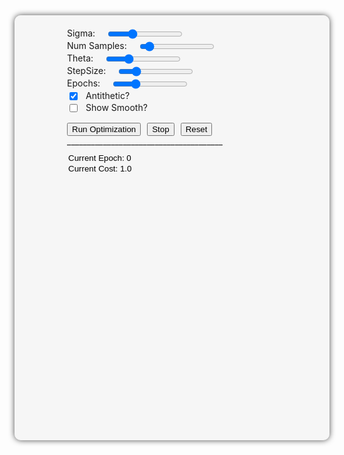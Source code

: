 <style>
  #plot-container-wrapper {
    background-color: rgba(240, 240, 240, 0.5);
    border-radius: 10px;
    box-shadow: 0 0 10px rgba(0, 0, 0, 0.7);
    padding: 20px;
    justify-content: space-between;
    height: 640px;
    display: flex; 
  }
  #plot-container {
    display: flex;
    flex-direction: column;
    justify-content: space-between;
  }
  #plot-container2 {
    display: flex;
    justify-content: space-between;
  }
  #plot-container3 {
    display: flex;
    justify-content: space-between;
  }
  #plot {
    width: 100%;
    height: 485px;
  }
  #plot2 {
    width: 100%;
    height: 220px;
  }
  #plot3 {
    width: 100%;
    height: 100px;
  }
  .slider {
    margin-left: 5%;
    width: 30%;
  }
  .textbox {
    border-style: solid; 
    box-shadow: inset 0px 0px 0px 0px black; 
    border: none; 
    background-color: transparent;
  }
</style>

<div id="plot-container-wrapper">
    <div id="plot-container">
      <div id="plot"></div>
      <div id="plot3"></div>
    </div>
    <div id="plot-container">
      <div style="width: 400px;">       <!-- the slider container-->
        <div style="display: flex">
          <label for="sigma">Sigma:</label>
          <input class="slider" type="range" min="0.33" max="2.5" step="0.01" value="1" id="sigma">
        </div>
        <div style="display: flex">
          <label for="num-samples">Num Samples:</label>
          <input class="slider" type="range" min="2" max="100" step="2" value="10" id="num-samples">
        </div>
        <div style="display: flex">
          <label for="theta">Theta:</label>
          <input class="slider" type="range" min="-4" max="4.0" step="0.1" value="-1.8" id="theta">
        </div>
        <div style="display: flex">
          <label for="stepsize">StepSize:</label>
          <input class="slider" type="range" min="0.001" max="0.5" step="0.01" value="0.1" id="stepsize">
        </div>
        <div style="display: flex">
          <label for="epochs">Epochs:</label>
          <input class="slider" type="range" min="10" max="700" step="1" value="200" id="epochs">
        </div>
        <div style="display: flex">
            <input type="checkbox" id="cb_antithetic" checked>
            <div style="margin-left: 10px;">Antithetic?</div>
        </div>
        <div style="display: flex">
            <input type="checkbox" id="cb_showsmoothed">
            <div style="margin-left: 10px;">Show Smooth?</div>
        </div>
        <div style="display: flex;">
          <button style="float: left; margin-top: 14px;" onclick="optimize()">Run Optimization</button>
          <button style="float: left; margin-left: 10px; margin-top: 14px;" onclick="stop_anim()">Stop</button>
          <button style="float: left; margin-left: 10px; margin-top: 14px;" onclick="reset()">Reset</button>
        </div>
        _______________________________________
        <div style="display: flex; margin-top: 10px">
            <input type="text" class="textbox" id="epoch_text" value="Current Epoch: 0">
        </div>
        <div style="display: flex">
            <input type="text" class="textbox" id="cost_text" value="Current Cost: 1.0">
        </div>
        <div id="plot2" style="width: 100%;"></div>
      </div>
    </div>
</div>

<script src="https://cdn.plot.ly/plotly-latest.min.js"></script>
<script>
  
function stepEdge(x) {
	return x < -0.5 ? 1 : (x > 2.5 ? 1 : 0); 
}

function calcGradGaussian(x, sigma) {
		// already sampling the positivized function here 
    return (Math.abs(x) / Math.pow(sigma, 2)) * calcGaussian(x, sigma=sigma);
}

function gradGaussianKernel(x, sigma) {
	return -(x / Math.pow(sigma, 2)) * calcGaussian(x, sigma=sigma);
}

function get_pdf(x, sigma) {
	return 0.5 * sigma * Math.sqrt(2.0 * Math.PI) * x;
}

function calcGaussian(x, sigma) {
  return 1.0 / (sigma * Math.sqrt(2 * Math.PI)) * Math.exp(-Math.pow(x, 2) / (2 * Math.pow(sigma, 2)));
}

// sample from a standard normal, N(0,1)
function boxmueller() {
  return Math.sqrt(-2 * Math.log(Math.random())) * Math.cos(2 * Math.PI * Math.random());
}

// convert standard normal samples to scaled normal 
function sampleGaussian(sigma = 1.0) {
  return sigma * boxmueller();
}

function icdf(x, sigma) {
	if (x > 0.5) {
  	return Math.sqrt(-2.0 * Math.pow(sigma, 2) * Math.log(2.0 * (1.0 - x)));
  } else {
  	return Math.sqrt(-2.0 * Math.pow(sigma, 2) * Math.log(2.0 * x));
  }
}

function clean_random(x) {
	var eps = 0.0001
  if (x < eps) {x += eps;}					// too close to zero 
  if (x - 0.5 < eps) {x -= eps;}		// too close to 0.5
  if (0.5 - x < eps) {x += eps;}		// too close to 0.5
  if (1.0 - x < eps) {x -= eps;}		// too close to 1
  return x; 
} 


function getGradGaussianSamples(n_samples, sigma, antithetic) {
	var samples = [] 
  var f_x = []
  var p_x = []
  for (var i = 0; i < n_samples; i++) {
  	
    var rand = clean_random(Math.random());
    var x_i = icdf(rand, sigma) * (rand < 0.5 ? -1.0 : 1.0); 
    samples.push(x_i);
    
    if (antithetic) {
      var arand = 1.0 - rand; 
      var x_i = icdf(arand, sigma) * (arand < 0.5 ? -1.0 : 1.0); 
      samples.push(x_i);
    }
  }  
  
  // calculcate sample value and pdf 
  for (var i = 0; i<samples.length; i+=1){
    var f_xi = Math.abs(samples[i]) / Math.pow(sigma, 2) * calcGaussian(samples[i], sigma);
    var p_xi = 0.5 * sigma * Math.sqrt(2.0 * Math.PI) * f_xi;
    f_x.push(f_xi);
    p_x.push(p_xi); 
  }
  
  return [samples, f_x, p_x];
}

function getGaussianSamples(n_samples, sigma, antithetic) {
	var samples = []
  var p_x = []
  for (var i = 0; i < n_samples; i++) {
    var x_i = sampleGaussian(sigma);
    samples.push(x_i);
    if (antithetic) {samples.push(x_i * -1.0);}
  }
  
  // calc sample value 
  for (var i = 0; i < samples.length; i+=1) {
  	p_x.push(calcGaussian(samples[i], sigma=sigma));
  }
	return [samples, p_x]; 
}

function mc_estimate(f_x, p_x) {
	var N = f_x.length; 
  var estimate = 0.0; 
  for (var i = 0; i < N; i += 1) {
  	estimate += (f_x[i] / p_x[i]);
  }
  return estimate / N; 
}

function mse(x, y) {
	return Math.pow((x - y), 2); 
 } 

function convolve(theta, n_samples, samples, pdfs, sigma, goal) {
	var outputs = [];
  
  goal = 0.0; 		// after rendering! 
  
  var tmp = []
  for(var i = 0; i < n_samples; i+=1) {
  	var tau = samples[i];
    var w = gradGaussianKernel(tau, sigma);
    
    var theta_p = theta - tau; 
    var fn = stepEdge(theta_p);
    var weighted_fn_val = mse(fn, goal) * w; 
    
    outputs.push(weighted_fn_val); 
  }
  
  var final_estimate = mc_estimate(outputs, pdfs);
  return final_estimate;
}

function avg_list(vals) {
	var average = 0.0; 
	for (var i = 0; i < vals.length; i++) {
  	average += vals[i];
  }
  return average / vals.length; 
}


function optimize() {
	if (run_anim){return;}		// avoid double-running, e.g., when button is clicked while anim is running 
  
	sigma = parseFloat(sigmaSlider.value);
  var theta = parseFloat(thetaSlider.value); 
  var epochs = parseInt(epochsSlider.value);
  var stepsize = parseFloat(stepsizeSlider.value);
  var numSamples = parseInt(numSamplesSlider.value);
  var nsamples_real = antithetic_checkbox.checked ? Math.round(numSamples / 2.0) : numSamples; 

	run_anim = true; 
  Plotly.update('plot', {x: [[theta]], y: [[stepEdge(theta)]]}, {}, 2);
	Plotly.update('plot', {visible: true}, {}, 2);
	
  var gt_theta; gt_theta = 0.0; 
  
  let i = 0; 
  const updateTrace = () => {
    if (i < epochs && run_anim) {
      
      // get gradient by convolving and multiplying by kernel: 
      const [x_i, f_xi, p_xi] = getGradGaussianSamples(numSamples, sigma, antithetic_checkbox.checked);
    
      var grad = convolve(theta, nsamples_real, x_i, p_xi, sigma, gt_theta);
      
      // grad. descent step 
      theta -= stepsize * grad; 
    
    	var cost = mse(stepEdge(theta), gt_theta); 
      update_trajectory([theta, stepEdge(theta), cost]); 
      text_epochs.value = 'Current Epoch: ' + (i+1).toString(); 
      text_cost.value = 'Current Cost: ' + cost.toString() + '.0'; 
      
      // make timeout so that display is able to react 
      setTimeout(updateTrace, 5); 
      i++; 
    }
  }
  
  // call function 
  updateTrace(); 
 }
    
function update_trajectory(values){
  const traj = plot.data[2];
  var xData = traj.x;
	var yData = traj.y;
  xData.push(values[0]); 
  yData.push(values[1]);
  Plotly.update('plot', {x: [xData], y: [yData]}, {}, 2);
  update_triangle(values[0]); 
}


defaults = {'sigma': 1.0, 'nsamples': 10, 'epochs': 600, 'stepsize': 0.1, 'theta': -2.0};

// Define the data for the Gaussian distribution
var x = [], y_gauss = [], y_gradgauss = [], y_step = [], sigma = 1;
for (var i = -5; i < 5; i += 0.01) {
  x.push(i);
  y_step.push(stepEdge(i));
  y_gauss.push(calcGaussian(i, sigma = sigma));
  y_gradgauss.push(calcGradGaussian(i, sigma=sigma));
}

// Create the initial plot, declare all the traces 
var gaussianTrace = {
  x: x,
  y: y_gauss,
  name: 'Gaussian',
  type: 'scatter',
  opacity: 0.25
};
var gradGaussianTrace = {
  x: x,
  y: y_gradgauss,
  name: 'Grad. of Gaussian',
  type: 'scatter',
  marker: {color: 'rgb(0, 0, 0)'}
};
var stepTrace = {
  x: x,
  y: y_step,
  name: 'Cost Function',
  type: 'scatter',
  marker: {color: 'orange'}
};
var sampleTrace = {
    x: [],
    y: [],
    name: 'Samples',
    showlegend: false,
    mode: 'markers',
    opacity: 0.5,
    marker: {
      size: 7,
      symbol: 'diamond',
      color: 'black'
    }
};
var sampleTrace_gg = {
    x: [],
    y: [],
    name: 'Samples_gg',
    showlegend: false,
    mode: 'markers',
    opacity: 0.8,
    marker: {
      size: 7,
      symbol: 'diamond',
      color: 'black'
    }
};  
var smoothedFn = {
  x: [],
  y: [],
  name: 'Smoothed',
  type: 'scatter',
  marker: {color: 'rgb(255, 0, 255)'}
};
var verticalZero = {
  x: [0.0, 0.0, 0.0, 0.0, 0.0, 0.0, 0.0, 0.0, 0.0, 0.0, 0.0, 0.0, 0.0, 0.0, 0.0, 0.0, 0.0, 0.0, 0.0, 0.0, 0.0, 0.0],
  y: [0.0, 0.1, 0.2, 0.3, 0.4, 0.5, 0.6, 0.7, 0.8, 0.9, 1.0, 0.0, 0.1, 0.2, 0.3, 0.4, 0.5, 0.6, 0.7, 0.8, 0.9, 1.0],
  name: '',
  showlegend: false,
  type: 'scatter',
  opacity: 0.75,
  line: {color: 'black', 'width': 0.5},
};
var pxTrace = {
  x: [-5.0, -4.0, -3.0, -2.0, -1.0, 0.0, 1, 2, 3, 4, 5, -5.0, -4.0, -3.0, -2.0, -1.0, 0.0, 1, 2, 3, 4, 5],
  y: [0, 0, 0, 0, 0, 0, 0, 0, 0, 0, 0, 0, 0, 0, 0, 0, 0, 0, 0, 0, 0, 0],
  name: '',
  showlegend: false,
  type: 'scatter',
  opacity: 0.75,
  marker: {color: 'black', size: 2, line: {color: 'black', width: 2}}
};
var trajectory = {
	x: [defaults.theta], 
  y: [1.0], 
  name: 'Triangle Center', 
  type: 'scatter', 
  mode: 'markers',
  marker: {color: 'lime', size: 10, line: {color: 'grey', width: 1}}
};
var layout = {
  title: '1D Example: Differentiating Through Plateaus',
  xaxis: {title: 'x', 'range': [-5, 5], zeroline: false},
  yaxis: {title: 'y', 'range': [-0.1, 1.2]},
  legend: {orientation: 'h', y: 0.0, xanchor: 'center', x: 0.5},
  /*shapes: [{type: 'rect',
           xref: 'x',
           yref: 'paper',
           x0: -1.5,
           y0: 0.075,
           x1: 1.5,
           y1: 0.15,
           fillcolor: 'royalblue',
           opacity: 0.6,
           layer: 'below',
           line: {width: 0}}],*/
};
var layoutLower = {
  xaxis: {title: '', 'range': [-5, 5]},
  yaxis: {title: '', 'range': [-0.1, 1.2]},
  legend: {orientation: 'h', y: 0.0, xanchor: 'center', x: 0.5},
  margin: {t: 10, b: 10, l: 25, r: 10},
  autosize: true
};
var layoutPxPlot = {
  xaxis: {title: '', 'range': [-5, 5], zeroline: false, showgrid: false},
  yaxis: {title: '', 'range': [-0.2, 0.7], showgrid: false, tickmode: 'array', tickvals: [0],
    showticklabels: false},
  legend: {orientation: 'h', y: 0.0, xanchor: 'center', x: 0.5},
  margin: {t: 2, b: 2, l: 80, r: 80},
  shapes: [{type: 'path',
      			path: 'M 0 0 L 1 0.4 L 2 0 Z',
      			xref: 'x',
      			yref: 'y',
      			fillcolor: 'red',
      			opacity: 0.6,
      			line: {width: 1}}, 
      		 {type: 'rect',
            xref: 'x',
            yref: 'y',
            x0: 0.80,
            y0: 0.0,
            x1: 1.2,
            y1: 0.2,
            fillcolor: 'grey',
            opacity: 0.6,
            line: {width: 1}}],
};

Plotly.newPlot('plot', [stepTrace, 
                        smoothedFn,
                        trajectory], layout);
Plotly.newPlot('plot2', [gaussianTrace,
                         gradGaussianTrace,
                         sampleTrace,
                         sampleTrace_gg,verticalZero], layoutLower);
Plotly.newPlot('plot3', [pxTrace], layoutPxPlot);
                        
function reset_textboxes() {
	text_cost.value = 'Current Cost: 1.0'; 
  text_epochs.value = 'Current Epoch: 0';
}

function reset(incl_plots=true) {
	sigmaSlider.value = defaults.sigma; 
  thetaSlider.value = defaults.theta;
  epochsSlider.value = defaults.epochs; 
  stepsizeSlider.value = defaults.stepsize; 
  numSamplesSlider.value = defaults.nsamples; 
  smoothed_checkbox.checked = false;
  antithetic_checkbox.checked = true;
  reset_textboxes(); 
  update_triangle();
  if (incl_plots) update_plots();
}

var sigmaSlider = document.getElementById('sigma');
var thetaSlider = document.getElementById('theta');
var epochsSlider = document.getElementById('epochs');
var stepsizeSlider = document.getElementById('stepsize');
var numSamplesSlider = document.getElementById('num-samples');
var smoothed_checkbox = document.getElementById('cb_showsmoothed');
var antithetic_checkbox = document.getElementById('cb_antithetic');

var text_cost = document.getElementById('cost_text')
var text_epochs = document.getElementById('epoch_text')

reset(incl_plots=false); 		// set default values to sliders 

var run_anim = false; 

thetaSlider.addEventListener('input', function() {
	update_triangle()
  update_plots(resample=false);
  stop_anim(); 
  reset_textboxes(); 
});

[epochsSlider, stepsizeSlider].forEach(function(element) {
   element.addEventListener('input', function() {
      update_plots(resample=false);
      stop_anim(); 
      reset_textboxes(); 
   });
});

[sigmaSlider, numSamplesSlider,antithetic_checkbox, smoothed_checkbox].forEach(function(element) {
   element.addEventListener('input', function() {
      update_plots(resample=true);
      stop_anim(); 
      reset_textboxes(); 
   });
});

function stop_anim() {
	run_anim = false; 
}

function theta_to_triPath(th) {
	// expects a single theta parameter, returns a triangle path that is used to update the layout 
  var w = 1.4; 		// tri width 
  var y = 0.0; 
  var h = 0.5; 
  var tripath = 'M ' + (th-w).toString() + ' ' + y.toString() + ' L ' + th.toString() + ' ' + (y+h).toString() + ' L ' + (th+w).toString() + ' '+ y.toString() +' Z';
  return tripath; 
}

function update_triangle(theta=999) {
	if (theta==999) {
		theta = parseFloat(thetaSlider.value); 		// default value, never passed, read from slider 
  }
  var tripath = theta_to_triPath(theta); 
  var update = {'shapes[0].path': tripath};
  Plotly.relayout('plot3', update);
}

function update_plots(resample=true){
	
  if (!smoothed_checkbox.checked) {Plotly.update('plot', {visible: false}, {}, 1);}
  else {Plotly.update('plot', {visible: true}, {}, 1);}
  
  sigma = parseFloat(sigmaSlider.value);
  var theta_init = parseFloat(thetaSlider.value);
  var numSamples = parseInt(numSamplesSlider.value);
  
  // remove (potential) trajectory 
  Plotly.update('plot', {visible: true}, {}, 2);
  Plotly.update('plot', {x: [[theta_init]], y: [[stepEdge(theta_init)]]}, {}, 2); 
  
  // update gaussian plots: for gradgaussian, plot pdf, to have same scale easier 
  for (var i = 0; i < x.length; i++) {
    y_gauss[i] = calcGaussian(x[i], sigma = sigma);
    y_gradgauss[i] = 0.5 * sigma * Math.sqrt(2.0 * Math.PI) * calcGradGaussian(x[i], sigma=sigma);		
  }
  Plotly.update('plot2', {y: [y_gauss]}, {}, 0,);				// {} is update for layout, 0 is selector index
  Plotly.update('plot2', {y: [y_gradgauss]}, {}, 1,);		// {} is update for layout, 0 is selector index
  
  
    // update samples: get samples and update the plots 
    var nsamples_real = antithetic_checkbox.checked ? Math.floor(numSamples / 2.0) : numSamples; 
    if (resample) {
    const [xsampled_gauss, ysampled_gauss] = getGaussianSamples(nsamples_real, sigma, antithetic_checkbox.checked);
    const [x_gradG, y_gradG, pdf_gradG] = getGradGaussianSamples(nsamples_real, sigma, antithetic_checkbox.checked);
  
    Plotly.update('plot2', {x: [xsampled_gauss], y: [ysampled_gauss]}, {}, 2);		
    Plotly.update('plot2', {x: [x_gradG], y: [pdf_gradG]}, {}, 3);
  }
  
  if (!smoothed_checkbox.checked) {
  	return;
  } else {
  	if (!resample) {return;}
  
    // go through all x's, for every x make a "smoothed" y-val by sampling N pts from the current
    // x coordinate, and then query and avg their fn val 
    var smoothed = []
    for(var i = 0; i < x.length; i+=1) {
      var theta = x[i]		// go from -5 to 5 

			// we concolve with the Gaussian, not the grad.gaussian! 
      //const [xg, yg, pdf_g] = getGradGaussianSamples(nsamples_real, sigma, antithetic_checkbox.checked);
      const [xg, yg] = getGaussianSamples(nsamples_real, sigma, antithetic_checkbox.checked);

      var fn_avg; fn_avg = 0.0;
      for (var j=0; j < xg.length; j+=1) {
        var theta_perturbed = theta - xg[j]; 
        fn_avg += stepEdge(theta_perturbed);
      }

      smoothed.push(fn_avg / numSamples); 
    }

    Plotly.update('plot', {x: [x], y: [smoothed]}, {}, 1);
  }
}


</script>